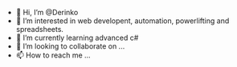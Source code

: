 - 👋 Hi, I’m @Derinko
- 👀 I’m interested in web developent, automation, powerlifting and spreadsheets.
- 🌱 I’m currently learning advanced c#
- 💞️ I’m looking to collaborate on ...
- 📫 How to reach me ...

<!---
Derinko/Derinko is a ✨ special ✨ repository because its `README.md` (this file) appears on your GitHub profile.
You can click the Preview link to take a look at your changes.
--->
